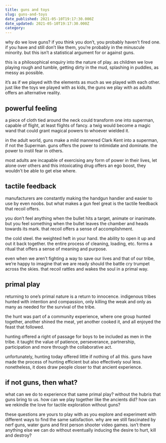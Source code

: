 ```yaml
---
title: guns and toys
slug: guns-and-toys
date_published: 2021-05-10T19:17:30.000Z
date_updated: 2021-05-10T19:17:30.000Z
category: 
---
```

why do we love guns? if you think you don’t, you probably haven’t fired one. if you have and still don’t like them, you’re probably in the minuscule minority. but this isn’t a statistical argument for or against guns.

this is a philosophical enquiry into the nature of play. as children we love playing rough and tumble, getting dirty in the mud, splashing in puddles, as messy as possible.

it’s as if we played with the elements as much as we played with each other. just like the toys we played with as kids, the guns we play with as adults offers an alternative reality.

## powerful feeling

a piece of cloth tied around the neck could transform one into superman, capable of flight, at least flights of fancy. a twig would become a magic wand that could grant magical powers to whoever wielded it.

in the adult world, guns make a mild mannered Clark Kent into a superman, if not the Superman. guns offers the power to intimidate and dominate. the power to instil fear in others.

most adults are incapable of exercising any form of power in their lives, let alone over others and this intoxicating drug offers an ego boost, they wouldn’t be able to get else where.

## tactile feedback

manufacturers are constantly making the handgun handier and easier to use by even noobs. but what makes a gun feel great is the tactile feedback that recoil offers.

you don’t feel anything when the bullet hits a target, animate or inanimate. but you feel something when the bullet leaves the chamber and heads towards its mark. that recoil offers a sense of accomplishment.

the cold steel. the weighted heft in your hand. the ability to open it up and out it back together. the entire process of cleaning, loading, etc. forms a ritual that offers a sense of meaning and purpose.

even when we aren’t fighting a way to save our lives and that of our tribe, we’re happy to imagine that we are ready should the battle cry trumpet across the skies. that recoil rattles and wakes the soul in a primal way.

## primal play

returning to one’s primal nature is a return to innocence. indigenous tribes hunted with intention and compassion, only killing the weak and only as many as needed for the survival of the tribe.

the hunt was part of a community experience, where one group hunted together, another shined the meat, yet another cooked it, and all enjoyed the feast that followed.

hunting offered a right of passage for boys to be included as men in the tribe. it taught the value of patience, perseverance, partnership, participation and more through the collaborative act.

unfortunately, hunting today offered little if nothing of all this. guns have made the process of hunting efficient but also effectively soul less. nonetheless, it does draw people closer to that ancient experience.

## if not guns, then what?

what can we do to experience that same primal play? without the hubris that guns bring to us. how can we play together like the ancients did? how can we rekindle the love for tactile exploration without guns?

these questions are yours to play with as you explore and experiment with different ways to find the same satisfaction. why are we still fascinated by nerf guns, water guns and first person shooter video games. isn’t there anything else we can do without eventually inducing the desire to hurt, kill and destroy?
